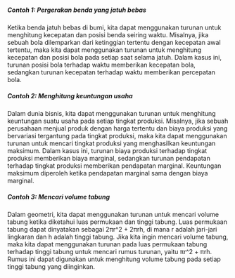 ##### Contoh 1: Pergerakan benda yang jatuh bebas
Ketika benda jatuh bebas di bumi, kita dapat menggunakan turunan untuk menghitung kecepatan dan posisi benda seiring waktu. Misalnya, jika sebuah bola dilemparkan dari ketinggian tertentu dengan kecepatan awal tertentu, maka kita dapat menggunakan turunan untuk menghitung kecepatan dan posisi bola pada setiap saat selama jatuh. Dalam kasus ini, turunan posisi bola terhadap waktu memberikan kecepatan bola, sedangkan turunan kecepatan terhadap waktu memberikan percepatan bola.

##### Contoh 2: Menghitung keuntungan usaha
Dalam dunia bisnis, kita dapat menggunakan turunan untuk menghitung keuntungan suatu usaha pada setiap tingkat produksi. Misalnya, jika sebuah perusahaan menjual produk dengan harga tertentu dan biaya produksi yang bervariasi tergantung pada tingkat produksi, maka kita dapat menggunakan turunan untuk mencari tingkat produksi yang menghasilkan keuntungan maksimum. Dalam kasus ini, turunan biaya produksi terhadap tingkat produksi memberikan biaya marginal, sedangkan turunan pendapatan terhadap tingkat produksi memberikan pendapatan marginal. Keuntungan maksimum diperoleh ketika pendapatan marginal sama dengan biaya marginal.

##### Contoh 3: Mencari volume tabung
Dalam geometri, kita dapat menggunakan turunan untuk mencari volume tabung ketika diketahui luas permukaan dan tinggi tabung. Luas permukaan tabung dapat dinyatakan sebagai 2πr^2 + 2πrh, di mana r adalah jari-jari lingkaran dan h adalah tinggi tabung. Jika kita ingin mencari volume tabung, maka kita dapat menggunakan turunan pada luas permukaan tabung terhadap tinggi tabung untuk mencari rumus turunan, yaitu πr^2 + πrh. Rumus ini dapat digunakan untuk menghitung volume tabung pada setiap tinggi tabung yang diinginkan.